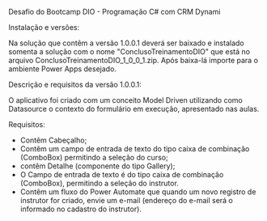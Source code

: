 Desafio do Bootcamp DIO - Programação C# com CRM Dynami

Instalação e versões:

Na solução que contêm a versão 1.0.0.1 deverá
ser baixado e instalado somenta a solução com o nome "ConclusoTreinamentoDIO" que está no arquivo ConclusoTreinamentoDIO_1_0_0_1.zip.
Após baixa-lá importe para o ambiente Power Apps desejado.

Descrição e requisitos da versão 1.0.0.1:

  O aplicativo  foi criado com um conceito Model Driven utilizando como Datasource o contexto do formulário em execução,
apresentado nas aulas.

Requisitos:
 - Contêm Cabeçalho;
 - Contêm um campo de entrada de texto do tipo caixa de combinação (ComboBox) permitindo a seleção do curso;
 - contêm Detalhe (componente do tipo Gallery);
 - O Campo de entrada de texto é do tipo caixa de combinação (ComboBox), permitindo a seleção do instrutor.
 - Contêm um fluxo do Power Automate que quando um novo registro de instrutor for criado, envie um e-mail (endereço do e-mail será o informado no cadastro do instrutor).

